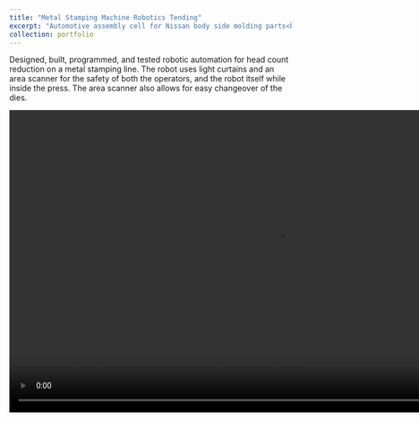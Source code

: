 ```yaml
---
title: "Metal Stamping Machine Robotics Tending"
excerpt: "Automotive assembly cell for Nissan body side molding parts<br/>"
collection: portfolio
---
```


Designed, built, programmed, and tested robotic automation for head count reduction on a metal stamping line. The robot uses light curtains and an area scanner for the safety of both the operators, and the robot itself while inside the press. The area scanner also allows for easy changeover of the dies. 

<video src="/images/c8cyle.MOV" width="960" height="540" controls></video>
